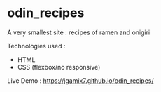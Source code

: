 # odin_recipes
A very smallest site : recipes of ramen and onigiri

Technologies used :
- HTML 
- CSS (flexbox/no responsive)

Live Demo : https://jgamix7.github.io/odin_recipes/
